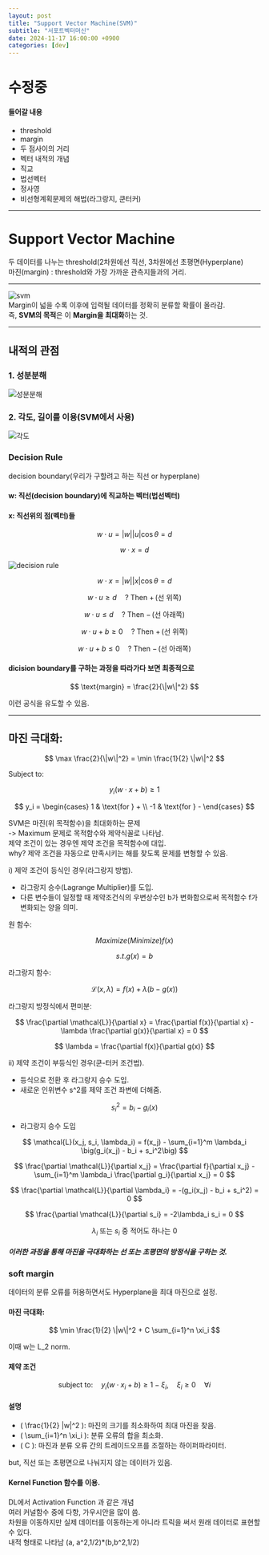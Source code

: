 ```yaml
---
layout: post
title: "Support Vector Machine(SVM)"
subtitle: "서포트벡터머신"
date: 2024-11-17 16:00:00 +0900
categories: [dev]
---
```


# **수정중**

#### 들어갈 내용
- threshold
- margin
- 두 점사이의 거리
- 벡터 내적의 개념
- 직교
- 법선벡터
- 정사영
- 비선형계획문제의 해법(라그랑지, 쿤터커)

---
# Support Vector Machine

두 데이터를 나누는 threshold(2차원에선 직선, 3차원에선 초평면(Hyperplane)  
마진(margin) : threshold와 가장 가까운 관측지들과의 거리.

---
![svm](/assets/images/SVM_margin.png)  
Margin이 넓을 수록 이후에 입력될 데이터를 정확히 분류할 확률이 올라감.  
즉, **SVM의 목적**은 이 **Margin을 최대화**하는 것.  

---

## 내적의 관점

### 1. 성분분해
![성분분해](/assets/images/Dot_Product.png)
   
### 2. 각도, 길이를 이용(**SVM**에서 사용)  
![각도](/assets/images/Angle_Product.png)

### Decision Rule
decision boundary(우리가 구할려고 하는 직선 or hyperplane)  
#### w: 직선(decision boundary)에 직교하는 벡터(법선벡터)  
#### x: 직선위의 점(벡터)들  

$$
w \cdot u = |w| |u| \cos\theta = d
$$

$$
w \cdot x = d
$$

![decision rule](/assets/images/Decision_Rule.png)

$$
w \cdot x = |w| |x| \cos\theta = d
$$

$$
w \cdot u \geq d \quad \text{? Then } + \, \text{(선 위쪽)}
$$

$$
w \cdot u \leq d \quad \text{? Then } - \, \text{(선 아래쪽)}
$$

$$
w \cdot u + b \geq 0 \quad \text{? Then } + \, \text{(선 위쪽)}
$$

$$
w \cdot u + b \leq 0 \quad \text{? Then } - \, \text{(선 아래쪽)}
$$

#### dicision boundary를 구하는 과정을 따라가다 보면 최종적으로 

$$
\text{margin} = \frac{2}{\|w\|^2}
$$

이런 공식을 유도할 수 있음.  

---

## 마진 극대화:  

$$
\max \frac{2}{\|w\|^2} = \min \frac{1}{2} \|w\|^2
$$

Subject to:  

$$
y_i (w \cdot x + b) \geq 1
$$  

$$
y_i =
\begin{cases} 
1 & \text{for } + \\
-1 & \text{for } -
\end{cases}
$$

SVM은 마진(위 목적함수)을 최대화하는 문제  
-> Maximum 문제로 목적함수와 제약식꼴로 나타남.  
제약 조건이 있는 경우엔 제약 조건을 목적함수에 대입.  
why? 제약 조건을 자동으로 만족시키는 해를 찾도록 문제를 변형할 수 있음.  

i) 제약 조건이 등식인 경우(라그랑지 방법).  
   - 라그랑지 승수(Lagrange Multiplier)를 도입.   
   - 다른 변수들이 일정할 때 제약조건식의 우변상수인 b가 변화함으로써 목적함수 f가 변화되는 양을 의미.  

원 함수:

$$
Maximize(Minimize) f(x)
$$

$$
s.t. g(x) = b
$$

라그랑지 함수:

$$
\mathcal{L}(x, \lambda) = f(x) + \lambda \big(b - g(x)\big)
$$

라그랑지 방정식에서 편미분:

$$
\frac{\partial \mathcal{L}}{\partial x} = \frac{\partial f(x)}{\partial x} - \lambda \frac{\partial g(x)}{\partial x} = 0
$$

$$
\lambda = \frac{\partial f(x)}{\partial g(x)}
$$

ii) 제약 조건이 부등식인 경우(쿤-터커 조건법).
   - 등식으로 전환 후 라그랑지 승수 도입.
   - 새로운 인위변수 s^2를 제약 조건 좌변에 더해줌.
     
$$
s_i^2 = b_i - g_i(x)
$$

   - 라그랑지 승수 도입

$$
\mathcal{L}(x_j, s_i, \lambda_i) = f(x_j) - \sum_{i=1}^m \lambda_i \big(g_i(x_j) - b_i + s_i^2\big)
$$

$$
\frac{\partial \mathcal{L}}{\partial x_j} =
\frac{\partial f}{\partial x_j} -
\sum_{i=1}^m \lambda_i \frac{\partial g_i}{\partial x_j} = 0
$$

$$
\frac{\partial \mathcal{L}}{\partial \lambda_i} = -(g_i(x_j) - b_i + s_i^2) = 0
$$

$$
\frac{\partial \mathcal{L}}{\partial s_i} = -2\lambda_i s_i = 0
$$

$$
\lambda_i \text{ 또는 } s_i \text{ 중 적어도 하나는 } 0
$$

##### 이러한 과정을 통해 **마진을 극대화하는 선 또는 초평면**의 방정식을 구하는 것.  

### soft margin
데이터의 분류 오류를 허용하면서도 Hyperplane을 최대 마진으로 설정.  

#### 마진 극대화: 

$$
\min \frac{1}{2} \|w\|^2 + C \sum_{i=1}^n \xi_i
$$

이때 w는 L_2 norm.  

#### 제약 조건
$$
\text{subject to:} \quad 
y_i (w \cdot x_i + b) \geq 1 - \xi_i, \quad \xi_i \geq 0 \quad \forall i
$$

#### 설명
- \( \frac{1}{2} \|w\|^2 \): 마진의 크기를 최소화하여 최대 마진을 찾음.
- \( \sum_{i=1}^n \xi_i \): 분류 오류의 합을 최소화.
- \( C \): 마진과 분류 오류 간의 트레이드오프를 조절하는 하이퍼파라미터.

but, 직선 또는 초평면으로 나눠지지 않는 데이터가 있음.  


#### Kernel Function 함수를 이용.  
DL에서 Activation Function 과 같은 개념  
여러 커널함수 중에 다항, 가우시안을 많이 씀.  
차원을 이동하지만 실제 데이터를 이동하는게 아니라 트릭을 써서 원래 데이터로 표현할 수 있다.  
내적 형태로 나타남 (a, a^2,1/2)*(b,b^2,1/2)  

